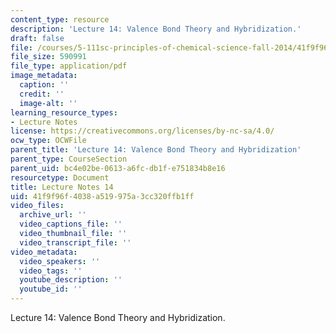 ```yaml
---
content_type: resource
description: 'Lecture 14: Valence Bond Theory and Hybridization.'
draft: false
file: /courses/5-111sc-principles-of-chemical-science-fall-2014/41f9f96f4038a519975a3cc320ffb1ff_MIT5_111F14_Lec14.pdf
file_size: 590991
file_type: application/pdf
image_metadata:
  caption: ''
  credit: ''
  image-alt: ''
learning_resource_types:
- Lecture Notes
license: https://creativecommons.org/licenses/by-nc-sa/4.0/
ocw_type: OCWFile
parent_title: 'Lecture 14: Valence Bond Theory and Hybridization'
parent_type: CourseSection
parent_uid: bc4e02be-0613-a6fc-db1f-e751834b8e16
resourcetype: Document
title: Lecture Notes 14
uid: 41f9f96f-4038-a519-975a-3cc320ffb1ff
video_files:
  archive_url: ''
  video_captions_file: ''
  video_thumbnail_file: ''
  video_transcript_file: ''
video_metadata:
  video_speakers: ''
  video_tags: ''
  youtube_description: ''
  youtube_id: ''
---
```

Lecture 14: Valence Bond Theory and Hybridization.